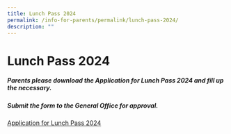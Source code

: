 ```yaml
---
title: Lunch Pass 2024
permalink: /info-for-parents/permalink/lunch-pass-2024/
description: ""
---
```

# Lunch Pass 2024

##### Parents please download the Application for Lunch Pass 2024 and fill up the necessary.
##### Submit the form to the General Office for approval.

[Application for Lunch Pass 2024](/files/application%20for%20lunch%20pass%202024.pdf)